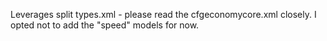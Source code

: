 Leverages split types.xml - please read the cfgeconomycore.xml closely.
I opted not to add the "speed" models for now.
